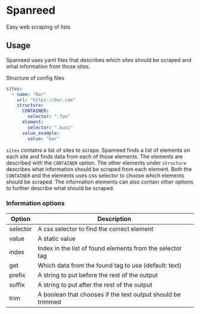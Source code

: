 # Spanreed
Easy web scraping of lists

## Usage
Spanreed uses yaml files that describes which sites should be scraped and what
information from those sites.

Structure of config files
```yaml
sites:
  - name: "Bar"
    url: "https://bar.com"
    structure:
      CONTAINER:
        selector: ".foo"
      element:
        selector: ".buzz"
      value_example:
        value: "bar"
```

`sites` contains a list of sites to scrape. Spanreed finds a list of elements on
each site and finds data from each of those elements. The elements are described
with the `CONTAINER` option. The other elements under `structure` describes what
information should be scraped from each element. Both the `CONTAINER` and the
elements uses css selector to choose which elements should be scraped. The
information elements can also contain other options to further describe what
should be scraped.

### Information options

| Option   | Description                                                 |
|----------|-------------------------------------------------------------|
| selector | A css selector to find the correct element                  |
| value    | A static value                                              |
| index    | Index in the list of found elements from the selector tag   |
| get      | Which data from the found tag to use (default: text)        |
| prefix   | A string to put before the rest of the output               |
| suffix   | A string to put after the rest of the output                |
| trim     | A boolean that chooses if the text output should be trimmed |
